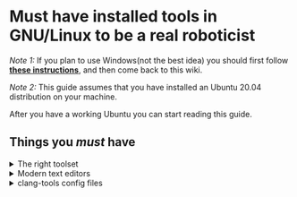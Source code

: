 # Must have installed tools in GNU/Linux to be a real roboticist

_Note 1:_ If you plan to use Windows(not the best idea) you should first follow [**these instructions**](./Windows), and then come back to this wiki.

_Note 2:_ This guide assumes that you have installed an Ubuntu 20.04 distribution on your machine.

After you have a working Ubuntu you can start reading this guide.

## Things you _must_ have

<details>

<summary>The right toolset</summary>

### The right toolset

While we can spend years discussing which are the "best" tools for working, here is the **bare minimum** set of tools you will need to work in our lab. The choice of these tools is backed up by my personal and professional experience, both, in academia and in industry.

My hope is that you also spend quite a lot of time searching around which is the best toolset that fits you. Most people usually underestimate this fact, and by the time they enter the job market or Academia, it's probably too late to spend time to improve your tools. It's actually quite straightforward if your tools suck, you suck, go ahead and invest the right amount of time now that you probably have it.

- **git** `sudo apt install git`
- **build tools** `sudo apt install build-essential`
- **cmake** `sudo apt install cmake`
- **cppcheck** `sudo apt install cppcheck`
- **clang-tools** `sudo apt install clang-format clang-tidy clangd`

In short, you could install all the necessary packages with the following command:

```shell
sudo apt update
sudo apt install git build-essential cmake cppcheck clang-format clang-tidy clangd
```

</details>

<details>
<summary> Modern text editors</summary>

### Modern text editors

- [**Visual Studio Code**](https://code.visualstudio.com/) _This is the one we use internally_
- [Sublime Text](https://www.sublimetext.com/)

**How to install on Linux?** Couldn't be easier:

_NOTE_ If you are running Windows using `WSL` you can skip this step

```shell
sudo snap install code --classic
```

#### Visual Studio Code extensions

Visual studio is an open-source and great tool, that will allow you to do anything you need, from editing C++ or python code to write your LaTeX documents, all using the same editor and with the same settings. This is the de-factor in both industry and research. IDEs were popular some years ago, but not anymore.

Even when vscode is a powerful tool, you will need to install some extensions to make it more user-friendly. I would recommend to you to briefly take a look at the extensions web page before installing it, you can simply find this by googling the name + vscode

**Too lazy to install all manually?** Just run this script: [install_vs_code_extensions](scripts/install_vs_code_extensions.sh)

Visual Studio Code Extension Summary

##### C+C++

| Name   | How to install: Ctrl + p and type                   |
| ------ | --------------------------------------------------- |
| C/C++  | `ext install ms-vscode.cpptools`                    |
| clangd | `ext install llvm-vs-code-extensions.vscode-clangd` |

##### CMake

| Name               | How to install: Ctrl + p and type      |
| ------------------ | -------------------------------------- |
| CMake              | `ext install twxs.cmake`               |
| CMake Tools Helper | `ext install ms-vscode.cmake-tools`    |
| CMake format       | `ext install cheshirekow.cmake-format` |

##### Markdown

| Name                | How to install: Ctrl + p and type            |
| ------------------- | -------------------------------------------- |
| Markdown all in one | `ext install yzhang.markdown-all-in-one`     |
| Markdown lint       | `ext install DavidAnson.vscode-markdownlint` |

##### Visual Studio Settings

You should spend some time on your own settings, but with respect to the C++ part, I'd recommend that you use the following settings(also available [here](./scripts/settings.json)):

```json
{
  /*-------------------- GLOBAL EDITOR CONFIGURATIONS -------------------------*/
  "editor.formatOnType": true,
  "editor.formatOnPaste": true,
  "editor.formatOnSave": true,
  /*----------------------------- C++ STUFF ----------------------------------*/
  "C_Cpp.autocomplete": "Disabled",
  "C_Cpp.formatting": "Disabled",
  "C_Cpp.errorSquiggles": "Disabled",
  "C_Cpp.intelliSenseEngine": "Disabled",
  //clangd
  "clangd.arguments": [
    "--background-index",
    "--clang-tidy",
    "--header-insertion=never",
    "--suggest-missing-includes",
    "--compile-commands-dir=build/"
  ],
}
```
</details>

<details>
<summary>  clang-tools config files</summary>

### clang-tools config files

If you want to use the same configuration files that we use and the `hw_bot` use you can copy-paste these files into your repository:

- [clang-format](clang-tools/.clang-format)
- [clang-tidy](clang-tools/.clang-tidy)
</details>
